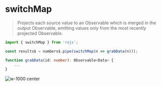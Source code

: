 # switchMap

> Projects each source value to an Observable which is merged in the output Observable, emitting values only from the most recently projected Observable.

```typescript
import { switchMap } from 'rxjs';

const results$ = numbers$.pipe(switchMap(n => grabData(n)));

function grabData(id: number): Observable<Data> {
    ...
}
```

![w-1000 center](./assets/images/diagrams/operator_switchmap.svg)